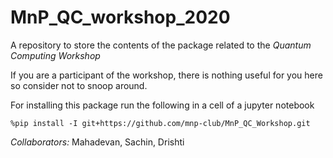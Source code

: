 # MnP_QC_workshop_2020

A repository to store the contents of the package related to the *Quantum Computing Workshop*

If you are a participant of the workshop, there is nothing useful for you here so consider not to snoop around.

For installing this package run the following in a cell of a jupyter notebook 
<pre><code>%pip install -I git+https://github.com/mnp-club/MnP_QC_Workshop.git</code></pre>

*Collaborators:* Mahadevan, Sachin, Drishti
